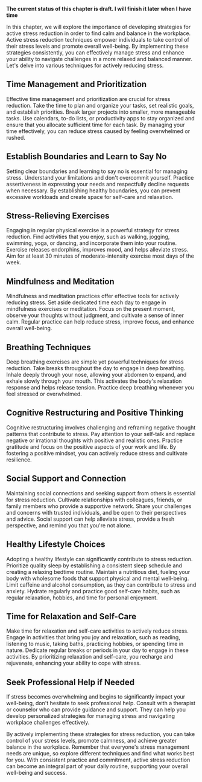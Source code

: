 **The current status of this chapter is draft. I will finish it later when I have time**

In this chapter, we will explore the importance of developing strategies for active stress reduction in order to find calm and balance in the workplace. Active stress reduction techniques empower individuals to take control of their stress levels and promote overall well-being. By implementing these strategies consistently, you can effectively manage stress and enhance your ability to navigate challenges in a more relaxed and balanced manner. Let's delve into various techniques for actively reducing stress.

Time Management and Prioritization
----------------------------------

Effective time management and prioritization are crucial for stress reduction. Take the time to plan and organize your tasks, set realistic goals, and establish priorities. Break larger projects into smaller, more manageable tasks. Use calendars, to-do lists, or productivity apps to stay organized and ensure that you allocate sufficient time for each task. By managing your time effectively, you can reduce stress caused by feeling overwhelmed or rushed.

Establish Boundaries and Learn to Say No
----------------------------------------

Setting clear boundaries and learning to say no is essential for managing stress. Understand your limitations and don't overcommit yourself. Practice assertiveness in expressing your needs and respectfully decline requests when necessary. By establishing healthy boundaries, you can prevent excessive workloads and create space for self-care and relaxation.

Stress-Relieving Exercises
--------------------------

Engaging in regular physical exercise is a powerful strategy for stress reduction. Find activities that you enjoy, such as walking, jogging, swimming, yoga, or dancing, and incorporate them into your routine. Exercise releases endorphins, improves mood, and helps alleviate stress. Aim for at least 30 minutes of moderate-intensity exercise most days of the week.

Mindfulness and Meditation
--------------------------

Mindfulness and meditation practices offer effective tools for actively reducing stress. Set aside dedicated time each day to engage in mindfulness exercises or meditation. Focus on the present moment, observe your thoughts without judgment, and cultivate a sense of inner calm. Regular practice can help reduce stress, improve focus, and enhance overall well-being.

Breathing Techniques
--------------------

Deep breathing exercises are simple yet powerful techniques for stress reduction. Take breaks throughout the day to engage in deep breathing. Inhale deeply through your nose, allowing your abdomen to expand, and exhale slowly through your mouth. This activates the body's relaxation response and helps release tension. Practice deep breathing whenever you feel stressed or overwhelmed.

Cognitive Restructuring and Positive Thinking
---------------------------------------------

Cognitive restructuring involves challenging and reframing negative thought patterns that contribute to stress. Pay attention to your self-talk and replace negative or irrational thoughts with positive and realistic ones. Practice gratitude and focus on the positive aspects of your work and life. By fostering a positive mindset, you can actively reduce stress and cultivate resilience.

Social Support and Connection
-----------------------------

Maintaining social connections and seeking support from others is essential for stress reduction. Cultivate relationships with colleagues, friends, or family members who provide a supportive network. Share your challenges and concerns with trusted individuals, and be open to their perspectives and advice. Social support can help alleviate stress, provide a fresh perspective, and remind you that you're not alone.

Healthy Lifestyle Choices
-------------------------

Adopting a healthy lifestyle can significantly contribute to stress reduction. Prioritize quality sleep by establishing a consistent sleep schedule and creating a relaxing bedtime routine. Maintain a nutritious diet, fueling your body with wholesome foods that support physical and mental well-being. Limit caffeine and alcohol consumption, as they can contribute to stress and anxiety. Hydrate regularly and practice good self-care habits, such as regular relaxation, hobbies, and time for personal enjoyment.

Time for Relaxation and Self-Care
---------------------------------

Make time for relaxation and self-care activities to actively reduce stress. Engage in activities that bring you joy and relaxation, such as reading, listening to music, taking baths, practicing hobbies, or spending time in nature. Dedicate regular breaks or periods in your day to engage in these activities. By prioritizing relaxation and self-care, you recharge and rejuvenate, enhancing your ability to cope with stress.

Seek Professional Help if Needed
--------------------------------

If stress becomes overwhelming and begins to significantly impact your well-being, don't hesitate to seek professional help. Consult with a therapist or counselor who can provide guidance and support. They can help you develop personalized strategies for managing stress and navigating workplace challenges effectively.

By actively implementing these strategies for stress reduction, you can take control of your stress levels, promote calmness, and achieve greater balance in the workplace. Remember that everyone's stress management needs are unique, so explore different techniques and find what works best for you. With consistent practice and commitment, active stress reduction can become an integral part of your daily routine, supporting your overall well-being and success.
